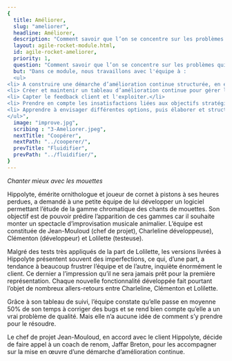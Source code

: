 ```yaml
---
{
  title: Améliorer,
  slug: "ameliorer",
  headline: Améliorer,
  description: "Comment savoir que l’on se concentre sur les problèmes qui nous impactent le plus ? Quelle démarche utiliser pour alléger ou résoudre les problèmes ?",
  layout: agile-rocket-module.html,
  id: agile-rocket-ameliorer,
  priority: 1,
  question: "Comment savoir que l’on se concentre sur les problèmes qui nous impactent le plus ? Quelle démarche utiliser pour alléger ou résoudre les problèmes ?",
  but: "Dans ce module, nous travaillons avec l'équipe à :
  <ul>
<li> A construire une démarche d’amélioration continue structurée, en élargissant la portée d’un management visuel existant.</li>
<li> Créer et maintenir un tableau d’amélioration continue pour gérer les expérimentations et une zone de métriques définies par l’équipe pour connaître les impacts sur le système.</li>
<li> Capter le feedback client et l'exploiter.</li>
<li> Prendre en compte les insatisfactions liées aux objectifs stratégiques relayés par la couche managériale
<li> Apprendre à envisager différentes options, puis élaborer et structurer des expérimentations.</li>
</ul>",
  image: "improve.jpg",
  scribing : "3-Ameliorer.jpeg",
  nextTitle: "Coopérer",
  nextPath: "../cooperer/",
  prevTitle: "Fluidifier",
  prevPath: "../fluidifier/",
}
---
```

*Chanter mieux avec les mouettes*

Hippolyte, émérite ornithologue et joueur de cornet à pistons à ses heures perdues, a demandé à une petite équipe de lui développer un logiciel permettant l’étude de la gamme chromatique des chants de mouettes. Son objectif est de pouvoir prédire l’apparition de ces gammes car il souhaite monter un spectacle d’improvisation musicale animalier.
L’équipe est constituée de Jean-Mouloud (chef de projet), Charleline  développeuse), Clémenton (développeur) et Lolilette (testeuse).

Malgré des tests très appliqués de la part de Lolilette, les versions livrées à Hippolyte présentent souvent des imperfections, ce qui, d’une part, a tendance à beaucoup frustrer l’équipe et de l’autre, inquiète énormément le client. Ce dernier a l’impression qu’il ne sera jamais prêt pour la première représentation.
Chaque nouvelle fonctionnalité développée fait pourtant l’objet de nombreux allers-retours entre Charleline, Clémenton et Lolilette.

Grâce à son tableau de suivi, l’équipe constate qu’elle passe en moyenne 50% de son temps à corriger des bugs et se rend bien compte qu’elle a un vrai problème de qualité. Mais elle n’a aucune idée de comment s’y prendre pour le résoudre.

Le chef de projet Jean-Mouloud, en accord avec le client Hippolyte, décide de faire appel à un coach de renom, Jaffar Breton, pour les  accompagner sur la mise en œuvre d’une démarche d’amélioration continue.